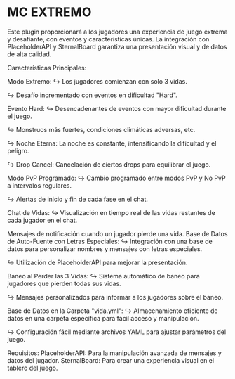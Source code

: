 # MC EXTREMO

Este plugin proporcionará a los jugadores una experiencia de juego extrema y desafiante, con eventos y características únicas. La integración con PlaceholderAPI y SternalBoard garantiza una presentación visual y de datos de alta calidad.

Características Principales:

Modo Extremo:
↪ Los jugadores comienzan con solo 3 vidas.

↪ Desafío incrementado con eventos en dificultad "Hard".

Evento Hard:
↪ Desencadenantes de eventos con mayor dificultad durante el juego.

↪ Monstruos más fuertes, condiciones climáticas adversas, etc.

↪ Noche Eterna: La noche es constante, intensificando la dificultad y el peligro.

↪ Drop Cancel: Cancelación de ciertos drops para equilibrar el juego.

Modo PvP Programado:
↪ Cambio programado entre modos PvP y No PvP a intervalos regulares.

↪ Alertas de inicio y fin de cada fase en el chat.

Chat de Vidas:
↪ Visualización en tiempo real de las vidas restantes de cada jugador en el chat.

Mensajes de notificación cuando un jugador pierde una vida.
Base de Datos de Auto-Fuente con Letras Especiales:
↪ Integración con una base de datos para personalizar nombres y mensajes con letras especiales.

↪ Utilización de PlaceholderAPI para mejorar la presentación.

Baneo al Perder las 3 Vidas:
↪ Sistema automático de baneo para jugadores que pierden todas sus vidas.

↪ Mensajes personalizados para informar a los jugadores sobre el baneo.

Base de Datos en la Carpeta "vida.yml":
↪ Almacenamiento eficiente de datos en una carpeta específica para fácil acceso y manipulación.

↪ Configuración fácil mediante archivos YAML para ajustar parámetros del juego.

Requisitos:
PlaceholderAPI: Para la manipulación avanzada de mensajes y datos del jugador.
SternalBoard: Para crear una experiencia visual en el tablero del juego.
